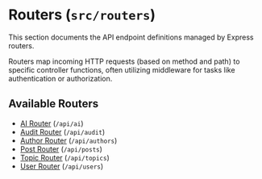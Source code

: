 # Routers (`src/routers`)

This section documents the API endpoint definitions managed by Express routers.

Routers map incoming HTTP requests (based on method and path) to specific controller functions, often utilizing middleware for tasks like authentication or authorization.

## Available Routers

-   [AI Router](./ai_router.md) (`/api/ai`)
-   [Audit Router](./audit_router.md) (`/api/audit`)
-   [Author Router](./author_router.md) (`/api/authors`)
-   [Post Router](./post_router.md) (`/api/posts`)
-   [Topic Router](./topic_router.md) (`/api/topics`)
-   [User Router](./user_router.md) (`/api/users`) 